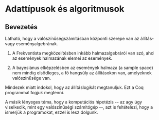 # Adattípusok és algoritmusok

## Bevezetés

Látható, hogy a valószínűségszámításban központi szerepe van az állítás- vagy eseményalgebrának. 

1. A Frekventista megközelítésben inkább halmazalgebráról van szó, ahol az események halmazának elemei az események. 

2. A bayesiánus elképzelésben az események halmaza (a sample space) nem mindig elsődleges, a fő hangsúly az állításokon van, amelyeknek valószínűsége van. 

Mindezek miatt indokol, hogy az állításlogikát megtanuljuk. Ezt a Coq programmal fogjuk megtenni. 

A másik lényeges téma, hogy a komputációs hipotézis -- az agy úgy viselkedik, mint egy valószínűségi számítógép --, azt is feltételezi, hogy a ismerjük a programokat, ezzel is lesz dolgunk.

## 

